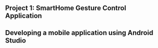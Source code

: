 ## Project 1: SmartHome Gesture Control Application
## Developing a mobile application using Android Studio
